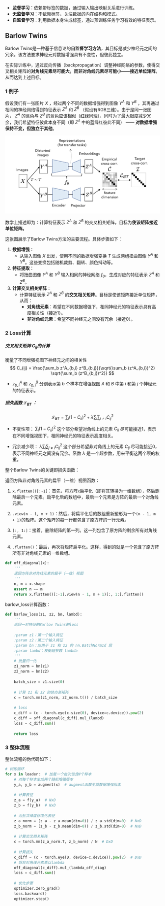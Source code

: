 - **监督学习**：依赖带标签的数据，通过输入输出映射关系进行训练。
- **无监督学习**：不依赖标签，关注数据的内在结构和模式。
- **自监督学习**：利用数据本身生成标签，通过预训练任务学习有效的特征表示。

## Barlow Twins

Barlow Twins是一种基于信息论的**自监督学习方法**，其目标是减少神经元之间的冗余。该方法要求神经元对数据增强具有不变性，但彼此独立。

在实际训练中，通过反向传播（backpropagation）调整神经网络的参数，使得交叉相关矩阵的**对角线元素尽可能大，而非对角线元素尽可能小——接近单位矩阵**，从而达到上述目标。

### 1 例子

假设我们有一张图片 $X$ ，经过两个不同的数据增强得到图像 $Y^A$ 和 $Y^B$ ，其再通过相同的神经网络得到特征表示 $Z^A$ 和 $Z^B$ （假设有RGB三维）。由于是同一张图片， $Z^A$ 的蓝色与 $Z^B$ 的蓝色应该相似（红绿同理），同时为了最大限度减少冗余，我们希望特征彼此本身不同（即 $Z^A$ 中的蓝绿红彼此不同） —— **对数据增强保持不变，但独立于其他**。

<img src="https://raw.githubusercontent.com/PLUS-WAVE/blog-image/master/img/blog/2024-05-30/image-20240530211739303.png" alt="image-20240530211739303" style="zoom:67%;" />

数学上描述即为：计算特征表示 $Z^A$ 和 $Z^B$ 的交叉相关矩阵，目标为**使该矩阵接近单位矩阵。**

这张图展示了Barlow Twins方法的主要流程。具体步骤如下：

1. **数据增强**：
   - 从输入图像 $X$ 出发，使用不同的数据增强变换 $T$ 生成两组扭曲图像 $Y^A$ 和 $Y^B$。这些变换包括随机裁剪、翻转、颜色抖动等。
2. **特征提取**：
   - 将扭曲图像 $Y^A$ 和 $Y^B$ 输入相同的神经网络 $f_\theta$，生成对应的特征表示 $Z^A$ 和 $Z^B$。
3. **计算交叉相关矩阵**：
   - 计算特征表示 $Z^A$ 和 $Z^B$ 的**交叉相关矩阵**。目标是使该矩阵接近单位矩阵，从而：
     - **对角线元素**：希望在不同数据增强下，相同神经元的特征表示具有高度相关性（接近1）。
     - **非对角线元素**：希望不同神经元之间没有冗余（接近0）。

### 2 Loss计算

##### 交叉相关矩阵 $C_{ij}$​ 的计算

衡量了不同增强视图下神经元之间的相关性
$$
C_{ij} = \frac{\sum_b z^A_{b,i} z^B_{b,j}}{\sqrt{\sum_b (z^A_{b,i})^2} \sqrt{\sum_b (z^B_{b,j})^2}}
$$


- $z^A_{b,i}$ 和 $z^B_{b,j}$ 分别表示第 $b$ 个样本在增强视图 $A$ 和 $B$ 中第 $i$ 和第 $j$ 个神经元的特征表示。

##### 损失函数 $\mathcal{L}_{BT}$ ：

$$
\mathcal{L}_{BT} = \sum_i (1 - C_{ii})^2 + \lambda \sum_i \sum_{j \neq i} C_{ij}^2
$$


- 不变性项：
  $\sum_i (1 - C_{ii})^2$ 这个部分希望对角线上的元素 $C_{ii}$ 尽可能接近1，表示在不同增强视图下，相同神经元的特征表示高度相关。
  
- 冗余减少项：
  $\lambda \sum_i \sum_{j \neq i} C_{ij}^2$ 这个部分希望非对角线上的元素 $C_{ij}$ 尽可能接近0，表示不同神经元之间没有冗余。系数 $\lambda$ 是一个超参数，用来平衡这两个项的权重。

整个Barlow Twins的关键即损失函数：

返回方阵非对角线元素的扁平（一维）视图函数：

1. `x.flatten()[:-1]`：首先，将方阵`x`扁平化（即将其转换为一维数组），然后删除最后一个元素。扁平化后的数组中，最后一个元素是方阵的最后一个对角线元素。

2. `.view(n - 1, m + 1)`：然后，将扁平化后的数组重新塑形为一个`(n - 1, m + 1)`的矩阵。这个矩阵的每一行都包含了原方阵的一行元素。

3. `[:, 1:]`：接着，删除矩阵的第一列。这一列包含了原方阵的剩余所有对角线元素。

4. `.flatten()`：最后，再次将矩阵扁平化。这样，得到的就是一个包含了原方阵所有非对角线元素的一维数组。

```python
def off_diagonal(x):
    '''
    返回方阵非对角线元素的扁平（一维）视图
    '''
    n, m = x.shape
    assert n == m
    return x.flatten()[:-1].view(n - 1, m + 1)[:, 1:].flatten()

```

barlow_loss计算函数：

```python
def barlow_loss(z1, z2, bn, lambd):
    '''
    返回一对特征的Barlow Twins的loss

    :param z1：第一个输入特征
    :param z2：第二个输入特征
    :param bn：应用于 z1 和 z2 的 nn.BatchNorm1d 层
    :param lambd：权衡超参数 lambda
    '''
	# 批量归一化
    z1_norm = bn(z1)
    z2_norm = bn(z2)

    batch_size = z1.size(0)

    # 计算 z1 和 z2 的协方差矩阵
    c = torch.mm(z1_norm, z2_norm.t()) / batch_size

    # loss
    c_diff = (c - torch.eye(c.size(0), device=c.device)).pow(2)
    c_diff = off_diagonal(c_diff).mul_(lambd)
    loss = c_diff.sum()

    return loss
```

### 3 整体流程

整体流程的伪代码如下：

```python
# 训练循环
for x in loader:  # 加载一个批次包含N个样本
    # 对每个样本生成两个随机增强版本
    y_a, y_b = augment(x)  # augment函数生成数据增强版本
    
    # 计算表征
    z_a = f(y_a)  # NxD
    z_b = f(y_b)  # NxD
    
    # 沿批次维度标准化表征
    z_a_norm = (z_a - z_a.mean(dim=0)) / z_a.std(dim=0)  # NxD
    z_b_norm = (z_b - z_b.mean(dim=0)) / z_b.std(dim=0)  # NxD
    
    # 计算交叉相关矩阵
    c = torch.mm(z_a_norm.T, z_b_norm) / N  # DxD
    
    # 计算损失
    c_diff = (c - torch.eye(D, device=c.device)).pow(2)  # DxD
    # 将非对角线元素乘以lambda
    off_diagonal(c_diff).mul_(lambda_off_diag)
    loss = c_diff.sum()
    
    # 优化步骤
    optimizer.zero_grad()
    loss.backward()
    optimizer.step()
```

